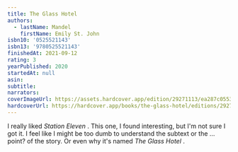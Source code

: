 ```yaml
---
title: The Glass Hotel
authors:
  - lastName: Mandel
    firstName: Emily St. John
isbn10: '0525521143'
isbn13: '9780525521143'
finishedAt: 2021-09-12
rating: 3
yearPublished: 2020
startedAt: null
asin:
subtitle:
narrators:
coverImageUrl: https://assets.hardcover.app/edition/29271113/ea287c0553c26688cc8bf065dc78e3145506b87d.jpeg
hardcoverUrl: https://hardcover.app/books/the-glass-hotel/editions/29271113
---
```


I really liked _Station Eleven_ . This one, I found interesting, but I'm not sure I got it. I feel like I might be too dumb to understand the subtext or the … point? of the story. Or even why it's named _The Glass Hotel_ .
